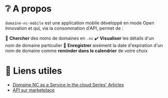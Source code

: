 # ❔ A propos

`domaine-nc-mobile` est une application mobile développé en mode Open Innovation et qui,
via la consommation d'API, permet de : 

🔎 **Chercher** des noms de domaines en `.nc`
✔️ **Visualiser** les détails d'un nom de domaine particulier
🔔 **Enregistrer** aisément la date d'expiration d'un nom de domaine comme **reminder dans le calendrier** de votre choix

# 🔖 Liens utiles

- [Domaine.NC as a Service in the cloud Series' Articles](https://dev.to/adriens/series/18166)
- [API sur marketplace](https://rapidapi.com/opt-nc-opt-nc-default/api/domaine-nc/details)
